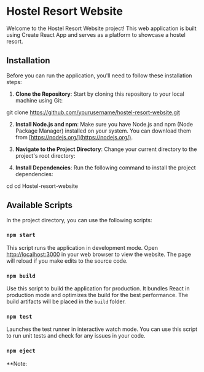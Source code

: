# Hostel Resort Website

Welcome to the Hostel Resort Website project! This web application is built using Create React App and serves as a platform to showcase a hostel resort.

## Installation

Before you can run the application, you'll need to follow these installation steps:

1. **Clone the Repository**: Start by cloning this repository to your local machine using Git:

git clone https://github.com/yourusername/hostel-resort-website.git

2. **Install Node.js and npm**: Make sure you have Node.js and npm (Node Package Manager) installed on your system. You can download them from [https://nodejs.org/](https://nodejs.org/).

3. **Navigate to the Project Directory**: Change your current directory to the project's root directory:

4. **Install Dependencies**: Run the following command to install the project dependencies:

cd cd Hostel-resort-website

## Available Scripts

In the project directory, you can use the following scripts:

### `npm start`

This script runs the application in development mode. Open [http://localhost:3000](http://localhost:3000) in your web browser to view the website. The page will reload if you make edits to the source code.

### `npm build`

Use this script to build the application for production. It bundles React in production mode and optimizes the build for the best performance. The build artifacts will be placed in the `build` folder.

### `npm test`

Launches the test runner in interactive watch mode. You can use this script to run unit tests and check for any issues in your code.

### `npm eject`

**Note:

